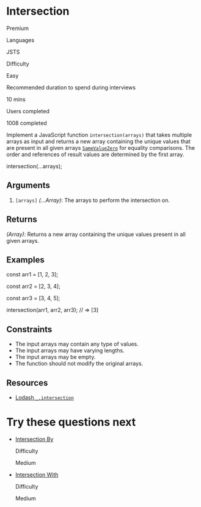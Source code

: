# Intersection

Premium

Languages

JSTS

Difficulty

Easy

Recommended duration to spend during interviews

10 mins

Users completed

1008 completed

Implement a JavaScript function `intersection(arrays)` that takes multiple arrays as input and returns a new array containing the unique values that are present in all given arrays [`SameValueZero`](http://ecma-international.org/ecma-262/7.0/#sec-samevaluezero) for equality comparisons. The order and references of result values are determined by the first array.

intersection(...arrays);

## Arguments

1. `[arrays]` _(...Array)_: The arrays to perform the intersection on.

## Returns

_(Array)_: Returns a new array containing the unique values present in all given arrays.

## Examples

const arr1 = [1, 2, 3];

const arr2 = [2, 3, 4];

const arr3 = [3, 4, 5];

intersection(arr1, arr2, arr3); // => [3]

## Constraints

- The input arrays may contain any type of values.
- The input arrays may have varying lengths.
- The input arrays may be empty.
- The function should not modify the original arrays.

## Resources

- [Lodash `_.intersection`](https://lodash.com/docs/#intersection)

# Try these questions next

- [Intersection By](https://www.greatfrontend.com/questions/javascript/intersection-by)
    
    Difficulty
    
    Medium
    
- [Intersection With](https://www.greatfrontend.com/questions/javascript/intersection-with)
    
    Difficulty
    
    Medium